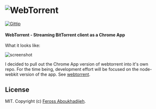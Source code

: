 # ![WebTorrent](https://raw.github.com/feross/webtorrent/master/img/wordmark.png)
[![Gittip](http://img.shields.io/gittip/feross.svg)](https://www.gittip.com/feross/)

#### WebTorrent - Streaming BitTorrent client as a Chrome App

What it looks like:

![screenshot](https://raw.github.com/feross/webtorrent-chrome/master/img/screenshot.png)

I decided to pull out the Chrome App version of webtorrent into it's own repo. For the
time being, development effort will be focused on the node-webkit version of the app.
See [webtorrent](http://webtorrent.io).

## License

MIT. Copyright (c) [Feross Aboukhadijeh](http://feross.org).
